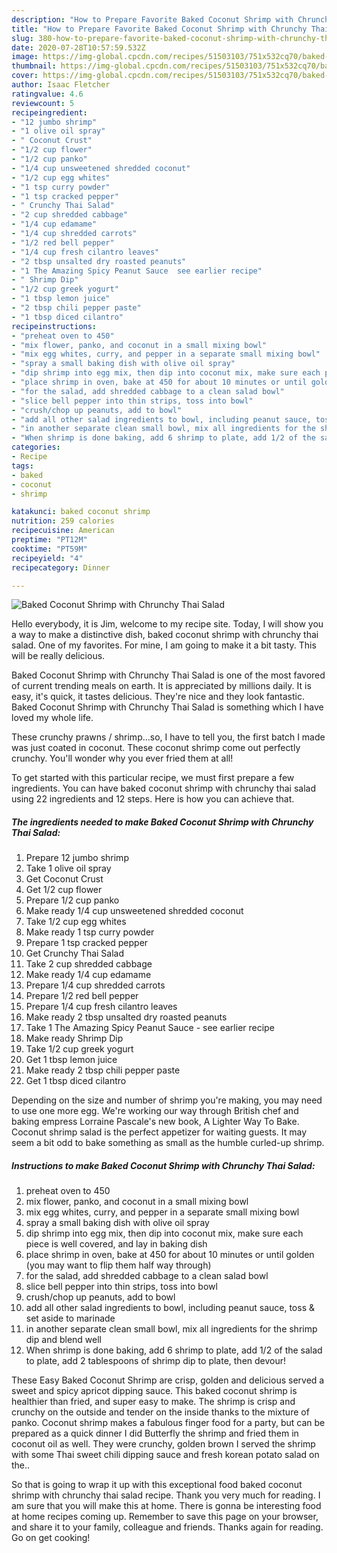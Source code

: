 ```yaml
---
description: "How to Prepare Favorite Baked Coconut Shrimp with Chrunchy Thai Salad"
title: "How to Prepare Favorite Baked Coconut Shrimp with Chrunchy Thai Salad"
slug: 380-how-to-prepare-favorite-baked-coconut-shrimp-with-chrunchy-thai-salad
date: 2020-07-28T10:57:59.532Z
image: https://img-global.cpcdn.com/recipes/51503103/751x532cq70/baked-coconut-shrimp-with-chrunchy-thai-salad-recipe-main-photo.jpg
thumbnail: https://img-global.cpcdn.com/recipes/51503103/751x532cq70/baked-coconut-shrimp-with-chrunchy-thai-salad-recipe-main-photo.jpg
cover: https://img-global.cpcdn.com/recipes/51503103/751x532cq70/baked-coconut-shrimp-with-chrunchy-thai-salad-recipe-main-photo.jpg
author: Isaac Fletcher
ratingvalue: 4.6
reviewcount: 5
recipeingredient:
- "12 jumbo shrimp"
- "1 olive oil spray"
- " Coconut Crust"
- "1/2 cup flower"
- "1/2 cup panko"
- "1/4 cup unsweetened shredded coconut"
- "1/2 cup egg whites"
- "1 tsp curry powder"
- "1 tsp cracked pepper"
- " Crunchy Thai Salad"
- "2 cup shredded cabbage"
- "1/4 cup edamame"
- "1/4 cup shredded carrots"
- "1/2 red bell pepper"
- "1/4 cup fresh cilantro leaves"
- "2 tbsp unsalted dry roasted peanuts"
- "1 The Amazing Spicy Peanut Sauce  see earlier recipe"
- " Shrimp Dip"
- "1/2 cup greek yogurt"
- "1 tbsp lemon juice"
- "2 tbsp chili pepper paste"
- "1 tbsp diced cilantro"
recipeinstructions:
- "preheat oven to 450"
- "mix flower, panko, and coconut in a small mixing bowl"
- "mix egg whites, curry, and pepper in a separate small mixing bowl"
- "spray a small baking dish with olive oil spray"
- "dip shrimp into egg mix, then dip into coconut mix, make sure each piece is well covered, and lay in baking dish"
- "place shrimp in oven, bake at 450 for about 10 minutes or until golden (you may want to flip them half way through)"
- "for the salad, add shredded cabbage to a clean salad bowl"
- "slice bell pepper into thin strips, toss into bowl"
- "crush/chop up peanuts, add to bowl"
- "add all other salad ingredients to bowl, including peanut sauce, toss &amp; set aside to marinade"
- "in another separate clean small bowl, mix all ingredients for the shrimp dip and blend well"
- "When shrimp is done baking, add 6 shrimp to plate, add 1/2 of the salad to plate, add 2 tablespoons of shrimp dip to plate, then devour!"
categories:
- Recipe
tags:
- baked
- coconut
- shrimp

katakunci: baked coconut shrimp 
nutrition: 259 calories
recipecuisine: American
preptime: "PT12M"
cooktime: "PT59M"
recipeyield: "4"
recipecategory: Dinner

---
```



![Baked Coconut Shrimp with Chrunchy Thai Salad](https://img-global.cpcdn.com/recipes/51503103/751x532cq70/baked-coconut-shrimp-with-chrunchy-thai-salad-recipe-main-photo.jpg)

Hello everybody, it is Jim, welcome to my recipe site. Today, I will show you a way to make a distinctive dish, baked coconut shrimp with chrunchy thai salad. One of my favorites. For mine, I am going to make it a bit tasty. This will be really delicious.

Baked Coconut Shrimp with Chrunchy Thai Salad is one of the most favored of current trending meals on earth. It is appreciated by millions daily. It is easy, it's quick, it tastes delicious. They're nice and they look fantastic. Baked Coconut Shrimp with Chrunchy Thai Salad is something which I have loved my whole life.

These crunchy prawns / shrimp…so, I have to tell you, the first batch I made was just coated in coconut. These coconut shrimp come out perfectly crunchy. You&#39;ll wonder why you ever fried them at all!


To get started with this particular recipe, we must first prepare a few ingredients. You can have baked coconut shrimp with chrunchy thai salad using 22 ingredients and 12 steps. Here is how you can achieve that.

<!--inarticleads1-->

##### The ingredients needed to make Baked Coconut Shrimp with Chrunchy Thai Salad:

1. Prepare 12 jumbo shrimp
1. Take 1 olive oil spray
1. Get  Coconut Crust
1. Get 1/2 cup flower
1. Prepare 1/2 cup panko
1. Make ready 1/4 cup unsweetened shredded coconut
1. Take 1/2 cup egg whites
1. Make ready 1 tsp curry powder
1. Prepare 1 tsp cracked pepper
1. Get  Crunchy Thai Salad
1. Take 2 cup shredded cabbage
1. Make ready 1/4 cup edamame
1. Prepare 1/4 cup shredded carrots
1. Prepare 1/2 red bell pepper
1. Prepare 1/4 cup fresh cilantro leaves
1. Make ready 2 tbsp unsalted dry roasted peanuts
1. Take 1 The Amazing Spicy Peanut Sauce - see earlier recipe
1. Make ready  Shrimp Dip
1. Take 1/2 cup greek yogurt
1. Get 1 tbsp lemon juice
1. Make ready 2 tbsp chili pepper paste
1. Get 1 tbsp diced cilantro


Depending on the size and number of shrimp you&#39;re making, you may need to use one more egg. We&#39;re working our way through British chef and baking empress Lorraine Pascale&#39;s new book, A Lighter Way To Bake. Coconut shrimp salad is the perfect appetizer for waiting guests. It may seem a bit odd to bake something as small as the humble curled-up shrimp. 

<!--inarticleads2-->

##### Instructions to make Baked Coconut Shrimp with Chrunchy Thai Salad:

1. preheat oven to 450
1. mix flower, panko, and coconut in a small mixing bowl
1. mix egg whites, curry, and pepper in a separate small mixing bowl
1. spray a small baking dish with olive oil spray
1. dip shrimp into egg mix, then dip into coconut mix, make sure each piece is well covered, and lay in baking dish
1. place shrimp in oven, bake at 450 for about 10 minutes or until golden (you may want to flip them half way through)
1. for the salad, add shredded cabbage to a clean salad bowl
1. slice bell pepper into thin strips, toss into bowl
1. crush/chop up peanuts, add to bowl
1. add all other salad ingredients to bowl, including peanut sauce, toss &amp; set aside to marinade
1. in another separate clean small bowl, mix all ingredients for the shrimp dip and blend well
1. When shrimp is done baking, add 6 shrimp to plate, add 1/2 of the salad to plate, add 2 tablespoons of shrimp dip to plate, then devour!


These Easy Baked Coconut Shrimp are crisp, golden and delicious served a sweet and spicy apricot dipping sauce. This baked coconut shrimp is healthier than fried, and super easy to make. The shrimp is crisp and crunchy on the outside and tender on the inside thanks to the mixture of panko. Coconut shrimp makes a fabulous finger food for a party, but can be prepared as a quick dinner I did Butterfly the shrimp and fried them in coconut oil as well. They were crunchy, golden brown I served the shrimp with some Thai sweet chili dipping sauce and fresh korean potato salad on the.. 

So that is going to wrap it up with this exceptional food baked coconut shrimp with chrunchy thai salad recipe. Thank you very much for reading. I am sure that you will make this at home. There is gonna be interesting food at home recipes coming up. Remember to save this page on your browser, and share it to your family, colleague and friends. Thanks again for reading. Go on get cooking!
